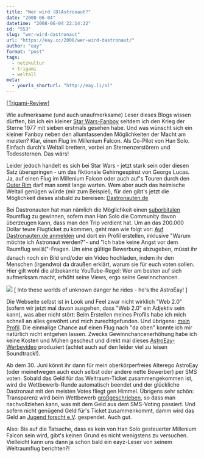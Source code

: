 ```yaml
---
title: "Wer wird (D)Astronaut?"
date: "2008-06-04"
datetime: "2008-06-04 22:14:22"
id: "553"
slug: "wer-wird-dastronaut"
url: "https://eay.cc/2008/wer-wird-dastronaut/"
author: "eay"
format: "post"
tags:
  - netzkultur
  - trigami
  - weltall
meta:
  - yourls_shorturl: "http://eay.li/sl"
---
```


\[[Trigami-Review](http://www.trigami.com?blog=http://eay.cc/)\]

<script type="text/javascript" src="http://s.trigami.com/81723s.js"></script>

Wie aufmerksame (und auch unaufmerksame) Leser dieses Blogs wissen dürften, bin ich ein kleiner [Star Wars-Fanboy](//eay.cc/tag/star-wars/) seitdem ich den Krieg der Sterne 1977 mit sieben erstmals gesehen habe. Und was wünscht sich ein kleiner Fanboy neben den allumfassenden Möglichkeiten der Macht am meisten? Klar, einen Flug im Millenium Falcon. Als Co-Pilot von Han Solo. Einfach durch's Weltall brettern, vorbei an Sternenzerstörern und Todessternen. Das wärs!

Leider jedoch handelt es sich bei Star Wars - jetzt stark sein oder diesen Satz überspringen - um das fiktionale Gehirngespinst von George Lucas. Ja, auf einen Flug im Millenium Falcon oder auch auf's Touren durch den [Outer Rim](http://starwars.wikia.com/wiki/Outer_Rim) darf man somit lange warten. Wem aber auch das heimische Weltall genügen würde (mir zum Beispiel), für den gibt's jetzt die Möglichkeit dieses alsbald zu bereisen: [Dastronauten.de](http://www.dastronauten.de)

Bei Dastronauten hat man nämlich die Möglichkeit einen [suborbitalen](http://de.wikipedia.org/wiki/Suborbital) Raumflug zu gewinnen, sofern man Han Solo die Community davon überzeugen kann, dass man den Trip verdient hat. Um an das 200.000 Dollar teure Flugticket zu kommen, geht man wie folgt vor: [Auf Dastronauten.de anmelden](http://dastronauten.de/member/register) und dort ein Profil erstellen, inklusive "Warum möchte ich Astronaut werden?"- und "Ich habe keine Angst vor dem Raumflug weilâ¦"-Fragen. Um eine gültige Bewerbung abzugeben, müsst ihr danach noch ein Bild und/oder ein Video hochladen, indem ihr den Menschen (irgendwo) da draußen erklärt, warum sie für euch voten sollen. Hier gilt wohl die altbekannte YouTube-Regel: Wer am besten auf sich aufmerksam macht, erhöht seine Views, ergo seine Gewinnchancen.

![](/uploads/2008/astroeay.jpg) \[ Into these worlds of unknown danger he rides - he's the AstroEay! \]

Die Webseite selbst ist in Look und Feel zwar nicht wirklich "Web 2.0" (sofern wir jetzt mal davon ausgehen, dass "Web 2.0" ein Adjektiv sein kann), was aber nicht stört: Beim Erstellen meines Profils habe ich mich schnell an alles gewöhnt und mich zurechtgefunden. Und übrigens: [mein Profil](http://dastronauten.de/profile/show/memberId/155/cameFrom/myData/backTo/none). Die einmalige Chance auf einen Flug nach "da oben" konnte ich mir natürlich nicht entgehen lassen. Zwecks Gewinnchancenerhöhung habe ich keine Kosten und Mühen gescheut und direkt mal dieses [AstroEay-Werbevideo](http://dastronauten.de/details/show/contentId/64/mainMenu/0/subMenuType/1/cameFrom/content/backTo/none/author/AstroEay/authorId/155) produziert (achtet auch auf den leider viel zu leisen Soundtrack!).

Ab dem 30. Juni könnt ihr dann für mein oberkörperfreies Alterego AstroEay (oder meinetwegen auch euch selbst oder andere nette Bewerber) per SMS voten. Sobald das Geld für das Weltraum-Ticket zusammengekommen ist, wird die Wettbewerb-Runde automatisch beendet und der glückliche Dastronaut mit den meisten Votes fliegt gen Himmel. Übrigens sehr schön: Transparenz wird beim Wettbewerb [großgeschrieben](http://dastronauten.de/howitworks/transparency), so dass man nachvollziehen kann, was mit dem Geld aus dem SMS-Voting passiert. Und sofern nicht genügend Geld für's Ticket zusammenkommt, damm wird das Geld an [Jugend forscht e.V](http://www.jugend-forscht.de/). gespendet. Auch gut.

Also: Bis auf die Tatsache, dass es kein von Han Solo gesteuerter Millenium Falcon sein wird, gibt's keinen Grund es nicht wenigstens zu versuchen. Vielleicht kann uns dann ja schon bald ein eayz-Leser von seinem Weltraumflug berichten?!
